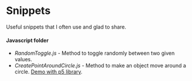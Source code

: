 # Snippets 
Useful snippets that I often use and glad to share.

#### Javascript folder
- *RandomToggle.js* - Method to toggle randomly between two given values.
- *CreatePointAroundCircle.js* - Method to make an object move around a circle. [Demo with p5 library](https://github.com/MlleDR/point-on-circle).
